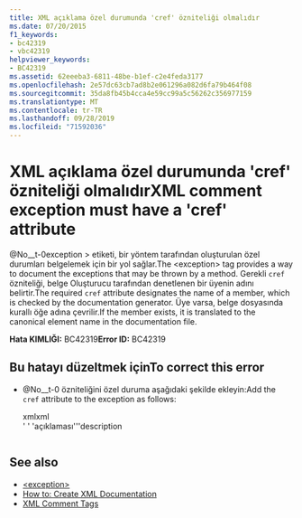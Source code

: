 ```yaml
---
title: XML açıklama özel durumunda 'cref' özniteliği olmalıdır
ms.date: 07/20/2015
f1_keywords:
- bc42319
- vbc42319
helpviewer_keywords:
- BC42319
ms.assetid: 62eeeba3-6811-48be-b1ef-c2e4feda3177
ms.openlocfilehash: 2e57dc63cb7ad8b2e061296a082d6fa79b464f08
ms.sourcegitcommit: 35da8fb45b4cca4e59cc99a5c56262c356977159
ms.translationtype: MT
ms.contentlocale: tr-TR
ms.lasthandoff: 09/28/2019
ms.locfileid: "71592036"
---
```

# <a name="xml-comment-exception-must-have-a-cref-attribute"></a><span data-ttu-id="27462-102">XML açıklama özel durumunda 'cref' özniteliği olmalıdır</span><span class="sxs-lookup"><span data-stu-id="27462-102">XML comment exception must have a 'cref' attribute</span></span>
<span data-ttu-id="27462-103">@No__t-0exception > etiketi, bir yöntem tarafından oluşturulan özel durumları belgelemek için bir yol sağlar.</span><span class="sxs-lookup"><span data-stu-id="27462-103">The \<exception> tag provides a way to document the exceptions that may be thrown by a method.</span></span> <span data-ttu-id="27462-104">Gerekli `cref` özniteliği, belge Oluşturucu tarafından denetlenen bir üyenin adını belirtir.</span><span class="sxs-lookup"><span data-stu-id="27462-104">The required `cref` attribute designates the name of a member, which is checked by the documentation generator.</span></span> <span data-ttu-id="27462-105">Üye varsa, belge dosyasında kurallı öğe adına çevrilir.</span><span class="sxs-lookup"><span data-stu-id="27462-105">If the member exists, it is translated to the canonical element name in the documentation file.</span></span>  
  
 <span data-ttu-id="27462-106">**Hata KIMLIĞI:** BC42319</span><span class="sxs-lookup"><span data-stu-id="27462-106">**Error ID:** BC42319</span></span>  
  
## <a name="to-correct-this-error"></a><span data-ttu-id="27462-107">Bu hatayı düzeltmek için</span><span class="sxs-lookup"><span data-stu-id="27462-107">To correct this error</span></span>  
  
- <span data-ttu-id="27462-108">@No__t-0 özniteliğini özel duruma aşağıdaki şekilde ekleyin:</span><span class="sxs-lookup"><span data-stu-id="27462-108">Add the `cref` attribute to the exception as follows:</span></span>  
  
    <span data-ttu-id="27462-109">xml</span><span class="sxs-lookup"><span data-stu-id="27462-109">xml</span></span>  
    <span data-ttu-id="27462-110">' ' '<exception cref="member">açıklaması</exception></span><span class="sxs-lookup"><span data-stu-id="27462-110">'''<exception cref="member">description</exception></span></span>  
    ```  
  
## See also

- [\<exception>](../../../visual-basic/language-reference/xmldoc/exception.md)
- [How to: Create XML Documentation](../../../visual-basic/programming-guide/program-structure/how-to-create-xml-documentation.md)
- [XML Comment Tags](../../../visual-basic/language-reference/xmldoc/index.md)
